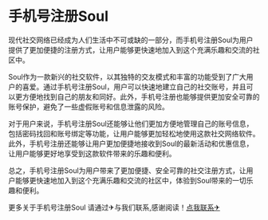 # 手机号注册Soul

现代社交网络已经成为人们生活中不可或缺的一部分，而手机号注册Soul为用户提供了更加便捷的注册方式，让用户能够更快速地加入到这个充满乐趣和交流的社区中。

Soul作为一款新兴的社交软件，以其独特的交友模式和丰富的功能受到了广大用户的喜爱。通过手机号注册Soul，用户可以快速地建立自己的社交账号，并且可以更方便地找到自己的朋友和同好。此外，手机号注册也能够提供更加安全可靠的账号保护，避免了一些虚假账号和信息泄露的风险。

对于用户来说，手机号注册Soul还能够让他们更加方便地管理自己的账号信息，包括密码找回和账号绑定等功能，让用户能够更加轻松地使用这款社交网络软件。此外，手机号注册还能够让用户更加便捷地接收到Soul的最新活动和优惠信息，让用户能够更好地享受到这款软件带来的乐趣和便利。

总之，手机号注册Soul为用户带来了更加便捷、安全可靠的社交注册方式，让用户能够更快速地加入到这个充满乐趣和交流的社区中，体验到Soul带来的一切乐趣和便利。

更多关于手机号注册Soul 请通过✈与我们联系,感谢阅读！[点我联系✈](https://s.G208.com)